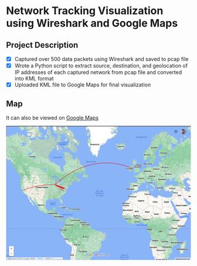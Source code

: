 # Network Tracking Visualization using Wireshark and Google Maps

## Project Description
- [x] Captured over 500 data packets using Wireshark and saved to pcap file
- [x] Wrote a Python script to extract source, destination, and geolocation of IP addresses of each captured network from pcap file and converted into KML format
- [x] Uploaded KML file to Google Maps for final visualization

## Map
It can also be viewed on [Google Maps](https://www.google.com/maps/d/u/2/edit?mid=1-74LHC0yIsj6jOupktnkLB57i-V4fdU&ll=38.0983634768931%2C-64.07015000000001&z=4)

![Map](https://raw.githubusercontent.com/nilesh-domah/Nilesh-Cybersecurity-Portfolio/main/Portfolio%20Projects/Network%20Tracking%20Visualization%20using%20Wireshark%20and%20Google%20Maps/Final%20Visualization.png)
